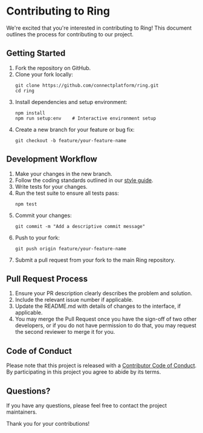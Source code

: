 # Contributing to Ring

We're excited that you're interested in contributing to Ring! This document outlines the process for contributing to our project.

## Getting Started

1. Fork the repository on GitHub.
2. Clone your fork locally:
   ```
   git clone https://github.com/connectplatform/ring.git
   cd ring
   ```
3. Install dependencies and setup environment:
   ```
   npm install
   npm run setup:env    # Interactive environment setup
   ```
4. Create a new branch for your feature or bug fix:
   ```
   git checkout -b feature/your-feature-name
   ```

## Development Workflow

1. Make your changes in the new branch.
2. Follow the coding standards outlined in our [style guide](./docs/STYLE_GUIDE.md).
3. Write tests for your changes.
4. Run the test suite to ensure all tests pass:
   ```
   npm test
   ```
5. Commit your changes:
   ```
   git commit -m "Add a descriptive commit message"
   ```
6. Push to your fork:
   ```
   git push origin feature/your-feature-name
   ```
7. Submit a pull request from your fork to the main Ring repository.

## Pull Request Process

1. Ensure your PR description clearly describes the problem and solution.
2. Include the relevant issue number if applicable.
3. Update the README.md with details of changes to the interface, if applicable.
4. You may merge the Pull Request once you have the sign-off of two other developers, or if you do not have permission to do that, you may request the second reviewer to merge it for you.

## Code of Conduct

Please note that this project is released with a [Contributor Code of Conduct](./CODE_OF_CONDUCT.md). By participating in this project you agree to abide by its terms.

## Questions?

If you have any questions, please feel free to contact the project maintainers.

Thank you for your contributions!